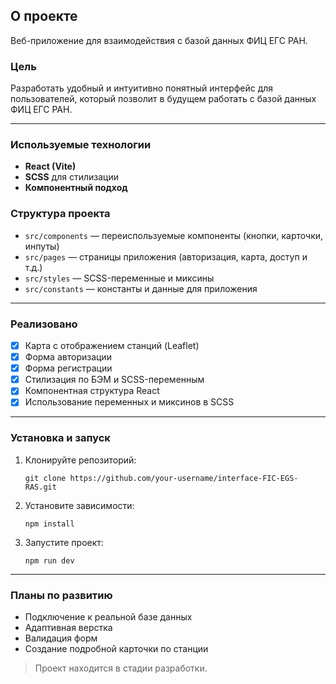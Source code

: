 ## О проекте

Веб-приложение для взаимодействия с базой данных ФИЦ ЕГС РАН.

### Цель

Разработать удобный и интуитивно понятный интерфейс для пользователей, который позволит в будущем работать с базой данных ФИЦ ЕГС РАН.

---

### Используемые технологии

- **React (Vite)**
- **SCSS** для стилизации
- **Компонентный подход**

### Структура проекта

- `src/components` — переиспользуемые компоненты (кнопки, карточки, инпуты)
- `src/pages` — страницы приложения (авторизация, карта, доступ и т.д.)
- `src/styles` — SCSS-переменные и миксины
- `src/constants` — константы и данные для приложения

---

### Реализовано

- [x] Карта с отображением станций (Leaflet)
- [x] Форма авторизации
- [x] Форма регистрации
- [x] Стилизация по БЭМ и SCSS-переменным
- [x] Компонентная структура React
- [x] Использование переменных и миксинов в SCSS

---

### Установка и запуск

1. Клонируйте репозиторий:
   ```
   git clone https://github.com/your-username/interface-FIC-EGS-RAS.git
   ```
2. Установите зависимости:
   ```
   npm install
   ```
3. Запустите проект:
   ```
   npm run dev
   ```

---

### Планы по развитию

- Подключение к реальной базе данных
- Адаптивная верстка
- Валидация форм
- Создание подробной карточки по станции

> Проект находится в стадии разработки.
